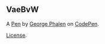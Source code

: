 VaeBvW
------


A [Pen](http://codepen.io/gphalen/pen/VaeBvW) by [George Phalen](http://codepen.io/gphalen) on [CodePen](http://codepen.io/).

[License](http://codepen.io/gphalen/pen/VaeBvW/license).